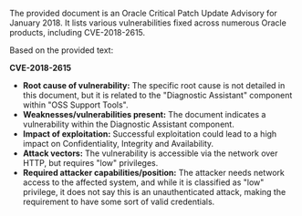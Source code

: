 The provided document is an Oracle Critical Patch Update Advisory for January 2018. It lists various vulnerabilities fixed across numerous Oracle products, including CVE-2018-2615.

Based on the provided text:

**CVE-2018-2615**

*   **Root cause of vulnerability:** The specific root cause is not detailed in this document, but it is related to the "Diagnostic Assistant" component within "OSS Support Tools".
*   **Weaknesses/vulnerabilities present:** The document indicates a vulnerability within the Diagnostic Assistant component.
*   **Impact of exploitation:** Successful exploitation could lead to a high impact on Confidentiality, Integrity and Availability.
*  **Attack vectors:** The vulnerability is accessible via the network over HTTP, but requires "low" privileges.
*   **Required attacker capabilities/position:** The attacker needs network access to the affected system, and while it is classified as "low" privilege, it does not say this is an unauthenticated attack, making the requirement to have some sort of valid credentials.